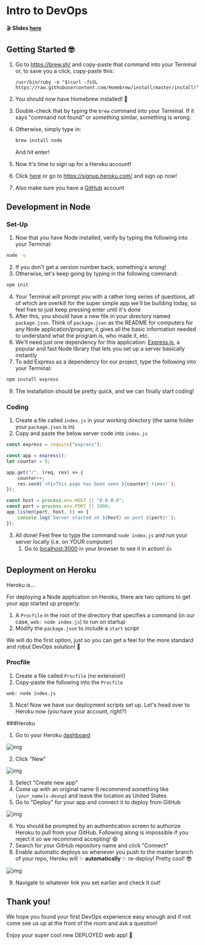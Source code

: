 # Intro to DevOps

:clapper: **Slides [here](https://docs.google.com/presentation/d/12l2trFW5kstjOHM6tKRpamY-KMPX65RpdyrMjZRT6do/edit?usp=sharing)**

## Getting Started :nerd_face:

1. Go to https://brew.sh/ and copy-paste that command into your Terminal or, to save you a click, copy-paste this:

   ```
   /usr/bin/ruby -e "$(curl -fsSL https://raw.githubusercontent.com/Homebrew/install/master/install)"
   ```

2. You should now have Homebrew installed! :beer:

3. Double-check that by typing the `brew` command into your Terminal. If it says "command not found" or something similar, something is wrong.

4. Otherwise, simply type in:

   ```sh
   brew install node
   ```

   And hit enter!

5. Now it's time to sign up for a Heroku account!

6. Click [here](https://signup.heroku.com/) or go to https://signup.heroku.com/ and sign up now!

7. Also make sure you have a [GitHub](https://github.com) account

## Development in Node

### Set-Up

1. Now that you have Node installed, verify by typing the following into your Terminal:

```sh
node -v
```

2. If you don't get a version number back, something's wrong!
3. Otherwise, let's keep going by typing in the following command:

```sh
npm init
```

4. Your Terminal will prompt you with a rather long series of questions, all of which are overkill for the super simple app we'll be building today, so feel free to just keep pressing enter until it's done
5. After this, you should have a new file in your directory named `package.json`. Think of `package.json` as the README for computers for any Node application/program; it gives all the basic information needed to understand what the program is, who made it, etc.
6. We'll need just one dependency for this application: [Express.js](https://expressjs.com/), a popular and fast Node library that lets you set up a server basically instantly
7. To add Express as a dependency for our project, type the following into your Terminal:

```sh
npm install express
```

9. The installation should be pretty quick, and we can finally start coding!

### Coding

1. Create a file called `index.js` in your working directory (the same folder your `package.json` is in)
2. Copy and paste the below server code into `index.js`

```javascript
const express = require("express");

const app = express();
let counter = 0;

app.get("/", (req, res) => {
	counter++;
	res.send(`<h1>This page has been seen ${counter} times!`);
});

const host = process.env.HOST || "0.0.0.0";
const port = process.env.PORT || 3000;
app.listen(port, host, () => {
	console.log(`Server started at ${host} on port ${port}!`);
});
```

3. All done! Feel free to type the command `node index.js` and run your server locally (i.e. on YOUR computer)
   1. Go to [localhost:3000](localhost:3000/) in your browser to see it in action! :+1:

## Deployment on Heroku

Heroku is...

For deploying a Node application on Heroku, there are two options to get your app started up properly:

1. A `Procfile` in the root of the directory that specifies a command (in our case, `web: node index.js`) to run on startup
2. Modify the `package.json` to include a `start` script

We will do the first option, just so you can get a feel for the more standard and robut DevOps solution! :muscle:

### Procfile

1. Create a file called `Procfile` (no extension!)
2. Copy-paste the following into the `Procfile`

```
web: node index.js
```

3. Nice! Now we have our deployment scripts set up. Let's head over to Heroku now (you have your account, right?)

###Heroku

1. Go to your Heroku [dashboard](https://dashboard.heroku.com/apps)

![img](https://lh6.googleusercontent.com/38MdGESZVWP3uA2RSa_tDX9pbCflHH455Aj1ur21pjEkAtQjaeyWcQ3LOARLqhUDNPaGoCQpbU_VI_LUlZr-YDpYpzuc5pp7CQx8gos_gVuTIu_Nf8YAi9nEAxz7fkVorEqOsDWB)

2. Click "New"

![img](https://lh6.googleusercontent.com/wEX-i5lEk5yFdB7FRIh8cFw07bFHunpBe74jK_qSFzsBKV64_CCqnsjvRuYGtCL_Uvo0cEILpHxPE2FbfQppX0lYEswRR2w0NQAdJG3SCBy1GlFlxjis3nplhYyocyGZeFIa-2Xm)

3. Select "Create new app"
4. Come up with an original name (I recommend something like `[your_name]s-devop`) and leave the location as United States
5. Go to "Deploy" for your app and connect it to deploy from GitHub

![img](https://lh3.googleusercontent.com/YNImZeTUi9Coes3YPZG7KKRr6lq6K59zhXu_OPW1185tyrmVXN74GN_MzFv15jyBoBN-CufwC_MYo29ZkErIP1HWnDHEcvj6LV4WBk6qElExqwAqaPzn9CT3rwjIp_egu9B2Uy0S)

6. You should be prompted by an authentication screen to authorize Heroku to pull from your GitHub. Following along is impossible if you reject it so we recommend accepting! :smile:
7. Search for your GitHub repository name and click "Connect"
8. Enable automatic deploys so whenever you push to the master branch of your repo, Heroku will :sparkles: **automatically** :sparkles: re-deploy! Pretty cool! :sunglasses:

![img](https://lh3.googleusercontent.com/LG7-Js_zGNNGdosJVfsDw2wZWlm8840BLRj9g2p2PMGAhhkBLNCPp0TVNJfUp018K_3A7SvgVRj8n5QaQMPtnOp--bEFGLzmSDlZGKRfzZNK-FQScVqO2PSfN3kq1depsSE5BaVU)

9. Navigate to whatever link you set earlier and check it out!

## Thank you!

We hope you found your first DevOps experience easy enough and if not come see us up at the front of the room and ask a question! 

Enjoy your super cool new DEPLOYED web app! :tada: 